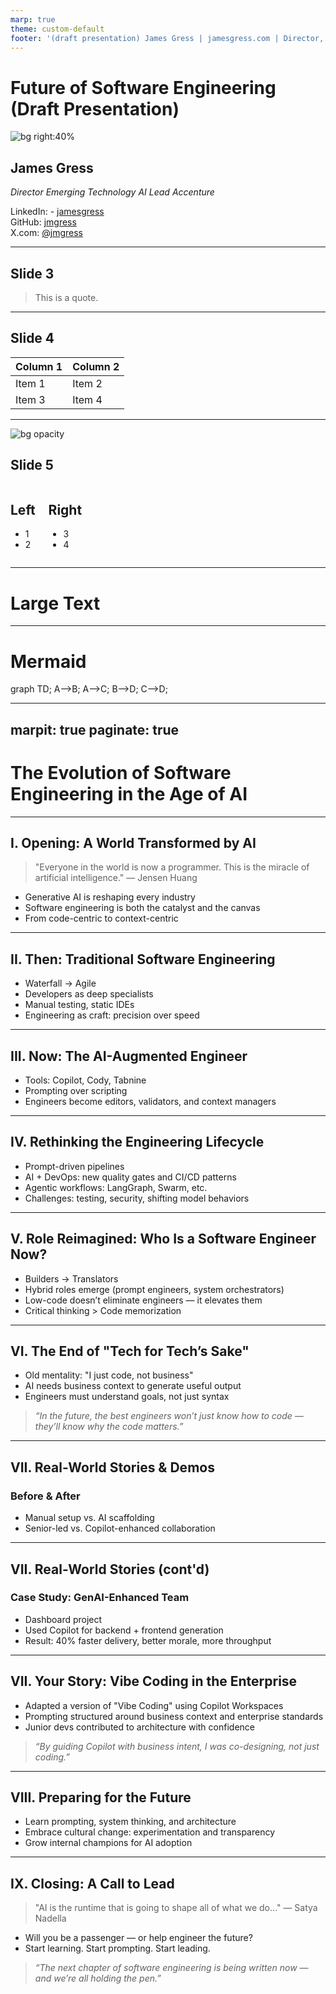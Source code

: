 ```yaml
---
marp: true
theme: custom-default
footer: '(draft presentation) James Gress | jamesgress.com | Director, Accenture'
---
```

<!-- My Speaker Notes Header -->
# Future of Software Engineering (Draft Presentation)

![bg right:40%](img/jamesgress.png)

## James Gress

_Director_
_Emerging Technology AI Lead_
_Accenture_


<i class="fa-brands fa-linkedin"></i> LinkedIn: - [jamesgress](https://linkedin.com/in/jamesgress/)  
<i class="fa-brands fa-github"></i> GitHub: [jmgress](https://github.com/jmgress)  
<i class="fa-brands fa-twitter"></i> X.com: [@jmgress](https://x.com/jmgress)  

<!-- My Speaker Notes Footer -->

---

## Slide 3

> This is a quote.

---

## Slide 4

| Column 1 | Column 2 |
| -------- | -------- |
| Item 1   | Item 2   |
| Item 3   | Item 4   |

---

![bg opacity](img/jamesgress.png)
## Slide 5

<div class="columns">
<div>

## Left

- 1
- 2

</div>
<div>

## Right

- 3
- 4

</div>
</div>

---

# <!--fit--> Large Text

---

<!-- Needed for mermaid, can be anywhere in file except frontmatter -->
<script type="module">
  import mermaid from 'https://cdn.jsdelivr.net/npm/mermaid@10/dist/mermaid.esm.min.mjs';
  mermaid.initialize({ startOnLoad: true });
</script>

# Mermaid

<div class="mermaid">
graph TD;
    A-->B;
    A-->C;
    B-->D;
    C-->D;
</div>

---
marpit: true
paginate: true
---

<!-- slide: title -->
# The Evolution of Software Engineering in the Age of AI

---

## I. Opening: A World Transformed by AI

> "Everyone in the world is now a programmer. This is the miracle of artificial intelligence." — Jensen Huang

- Generative AI is reshaping every industry  
- Software engineering is both the catalyst and the canvas  
- From code-centric to context-centric  

---

## II. Then: Traditional Software Engineering

- Waterfall → Agile  
- Developers as deep specialists  
- Manual testing, static IDEs  
- Engineering as craft: precision over speed  

---

## III. Now: The AI-Augmented Engineer

- Tools: Copilot, Cody, Tabnine  
- Prompting over scripting  
- Engineers become editors, validators, and context managers  

---

## IV. Rethinking the Engineering Lifecycle

- Prompt-driven pipelines  
- AI + DevOps: new quality gates and CI/CD patterns  
- Agentic workflows: LangGraph, Swarm, etc.  
- Challenges: testing, security, shifting model behaviors  

---

## V. Role Reimagined: Who Is a Software Engineer Now?

- Builders → Translators  
- Hybrid roles emerge (prompt engineers, system orchestrators)  
- Low-code doesn’t eliminate engineers — it elevates them  
- Critical thinking > Code memorization  

---

## VI. The End of \"Tech for Tech’s Sake\"

- Old mentality: \"I just code, not business\"  
- AI needs business context to generate useful output  
- Engineers must understand goals, not just syntax  

> *“In the future, the best engineers won’t just know how to code — they’ll know why the code matters.”*

---

## VII. Real-World Stories & Demos

### Before & After
- Manual setup vs. AI scaffolding  
- Senior-led vs. Copilot-enhanced collaboration  

---

## VII. Real-World Stories (cont'd)

### Case Study: GenAI-Enhanced Team

- Dashboard project  
- Used Copilot for backend + frontend generation  
- Result: 40% faster delivery, better morale, more throughput  

---

## VII. Your Story: Vibe Coding in the Enterprise

- Adapted a version of \"Vibe Coding\" using Copilot Workspaces  
- Prompting structured around business context and enterprise standards  
- Junior devs contributed to architecture with confidence  

> *“By guiding Copilot with business intent, I was co-designing, not just coding.”*

---

## VIII. Preparing for the Future

- Learn prompting, system thinking, and architecture  
- Embrace cultural change: experimentation and transparency  
- Grow internal champions for AI adoption  

---

## IX. Closing: A Call to Lead

> \"AI is the runtime that is going to shape all of what we do…\" — Satya Nadella

- Will you be a passenger — or help engineer the future?  
- Start learning. Start prompting. Start leading.  

> *“The next chapter of software engineering is being written now — and we’re all holding the pen.”*


